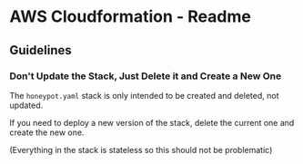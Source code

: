 # AWS Cloudformation - Readme

## Guidelines

### Don't Update the Stack, Just Delete it and Create a New One

The `honeypot.yaml` stack is only intended to be created and deleted, not updated.

If you need to deploy a new version of the stack, delete the current one and create the new one.

(Everything in the stack is stateless so this should not be problematic)